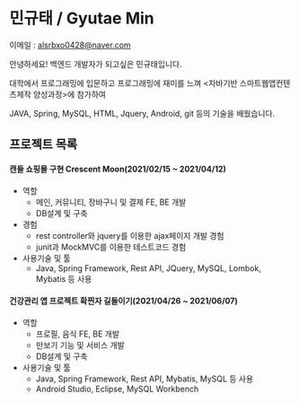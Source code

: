 # 민규태 / Gyutae Min

이메일 : alsrbxo0428@naver.com

안녕하세요! 백엔드 개발자가 되고싶은 민규태입니다.

대학에서 프로그래밍에 입문하고 프로그래밍에 재미를 느껴 <자바기반 스마트웹앱컨텐츠제작 양성과정>에 참가하여

JAVA, Spring, MySQL, HTML, Jquery, Android, git 등의 기술을 배웠습니다.





## 프로젝트 목록

#### 캔들 쇼핑몰 구현 Crescent Moon(2021/02/15 ~ 2021/04/12)

- 역할
  - 메인, 커뮤니티, 장바구니 및 결제 FE, BE 개발
  - DB설계 및 구축
- 경험
  - rest controller와 jquery를 이용한 ajax페이지 개발 경험
  - junit과 MockMVC를 이용한 테스트코드 경험
- 사용기술 및 툴
  - Java, Spring Framework, Rest API, JQuery, MySQL, Lombok, Mybatis 등 사용

#### 건강관리 앱 프로젝트 확찐자 길들이기(2021/04/26 ~ 2021/06/07)

- 역할
  - 프로필, 음식 FE, BE 개발
  - 만보기 기능 및 서비스 개발
  - DB설계 및 구축
- 사용기술 및 툴
  - Java, Spring Framework, Rest API, Mybatis, MySQL 등 사용
  - Android Studio, Eclipse, MySQL Workbench

